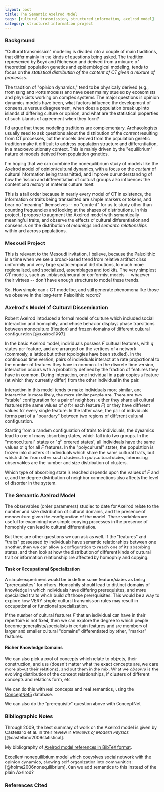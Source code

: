 ```yaml
---
layout: post
title: The Semantic Axelrod Model
tags: [cultural transmission, structured information, axelrod model]
category: structured information project
---
```


### Background ###

"Cultural transmission" modeling is divided into a couple of main traditions, that differ mainly in the kinds of questions being asked. The tradition represented by Boyd and Richerson and derived from a mixture of theoretical population genetics and epidemiological modeling, tends to focus on the _statistical distribution of the content of CT given a mixture of processes_.  

The tradition of "opinion dynamics," tend to be physically derived (e.g., from Ising and Potts models) and have been mainly studied by economists and physicists working on complex systems.  The major questions in opinion dynamics models have been, what factors influence the development of consensus versus disagreement, when does a population break up into islands of differing culture or opinion, and what are the statistical properties of such islands of agreement when they form?  

I'd argue that these modeling traditions are complementary.  Archaeologists usually need to ask questions about the distribution of the _content_ resulting from CT processes, but the models derived from the population genetic tradition make it difficult to address population structure and differentiation, in a macroevolutionary context.  This is mainly driven by the "equilibrium" nature of models derived from population genetics. 

I'm hoping that we can combine the nonequilibrium study of models like the Axelrod model of opinion/cultural dynamics, with a focus on the _content_ of cultural information being transmitted, and improve our understanding of how the fission and differentiation of cultural groups also influences the content and _history_ of material culture itself.  

This is a tall order because in nearly every model of CT in existence, the information or traits being transmitted are simple markers or tokens, and bear no "meaning" themselves -- no "content" for us to study other than counting frequencies and looking at the shapes of distributions.  In this project, I propose to augment the Axelrod model with semantically meaningful traits, and observe the effects of cultural differentiation and consensus on the distribution of _meanings_ and _semantic relationships_ within and across populations.  

### Mesoudi Project ###

This is relevant to the Mesoudi invitation, I believe, because the Paleolithic is a time when we see a broad-based trend from relative artifact class uniformity and very large spatiotemporal distributions, to much more regionalized, and specialized, assemblages and toolkits.  The very simplest CT models, such as unbiased/neutral or conformist models -- whatever their virtues -- don't have enough structure to model these trends.  

So.  How simple can a CT model be, and still generate phenomena like those we observe in the long-term Paleolithic record?
  

### Axelrod's Model of Cultural Dissemination ###

Robert Axelrod intoduced a formal model of culture which included social interaction and homophily, and whose behavior displays phase transitions between monoculture (fixation) and frozen domains of different cultural configuration [@axelrod1997]

In the basic Axelrod model, individuals possess $F$ cultural features, with $q$ states per feature, and are arranged on the vertices of a network (commonly, a lattice but other topologies have been studied).  In the continuous time version, pairs of individuals interact at a rate proportional to the number of features they have in common.  In the discrete time version, interaction occurs with a probability defined by the fraction of features they have in common.  During interaction, one individual in a pair copies a feature (at which they currently differ) from the other individual in the pair.  

Interaction in this model tends to make individuals more similar, and interaction is more likely, the more similar people are.  There are two "stable" configuration for a pair of neighbors:  either they share all cultural features  (the same values of $q$ for each feature $F$) or they have different values for every single feature.  In the latter case, the pair of individuals forms part of a "boundary" between two regions of different cultural configuration.  

Starting from a random configuration of traits to individuals, the dynamics lead to one of many absorbing states, which fall into two groups.  In the "monocultural" states or "$q^F$ ordered states", all individuals have the same values of $q$ for all $F$ features.  In the "polycultural" states, the population is frozen into clusters of individuals which share the same cultural traits, but which differ from other such clusters.  In polycultural states, interesting observables are the number and size distribution of clusters.  

Which type of absorbing state is reached depends upon the values of $F$ and $q$, and the degree distribution of neighbor connections also affects the level of disorder in the system.  
 

### The Semantic Axelrod Model ###

The observables (order parameters) studied to date for Axelrod relate to the number and size distribution of cultural domains, and the presence of monoculture given the configuration of the model.  These variables are useful for examining how simple copying processes in the presence of homophily can lead to cultural differentiation.  

But there are other questions we can ask as well.  If the "features" and "traits" possessed by individuals have semantic relationships between one another, then we can allow a configuration to reach one of its absorbing states, and then look at how the distribution of different kinds of cultural trait or information relationship are affected by homophily and copying.  


#### Task or Occupational Specialization ####

A simple experiment would be to define some feature/states as being "prerequisites" for others.  Homophily should lead to distinct domains of knowledge in which individuals have differing prerequisites, and more specialized traits which build off those prerequisites.  This would be a way to explore how VERY simple cultural transmission rules may result in occupational or functional specialization.  

If the number of cultural features $F$ that an individual can have in their repertoire is not fixed, then we can explore the degree to which people become generalists/specialists in certain features and are members of larger and smaller cultural "domains" differentiated by other, "marker" features.  

#### Richer Knowledge Domains ####

We can also pick a pool of concepts which relate to objects, their construction, and use (doesn't matter what the exact concepts are, we care more about their relations), and put them in the mix.  What we _observe_ is the  evolving distribution of the concept relationships, if clusters of different concepts and relations form, etc.  

We can do this with real concepts and real semantics, using the [ConceptNet5](http://conceptnet5.media.mit.edu/) database.  

We can also do the "prerequisite" question above with ConceptNet.  


### Bibliographic Notes ###

Through 2009, the best summary of work on the Axelrod model is given by Castellano et al. in their review in _Reviews of Modern Physics_ [@castellano2009statistical].  

My bibliography of [Axelrod model references in BibTeX format](/biblio/axelrod-model.bib).

Excellent nonequilibrium model which coevolves social network with the opinion dynamics, showing self-organization into communities:  [@holme2006nonequilibrium].  Can we add semantics to this instead of the plain Axelrod?

### References Cited ###








